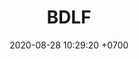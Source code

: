 ---
layout: 
permalink: 
categories: logos
date: 2020-08-28 10:29:20 +0700
title: BDLF
tag: 
color: black
background: '#748DFF'
maincover: /assets/logos/BDLF.png



---